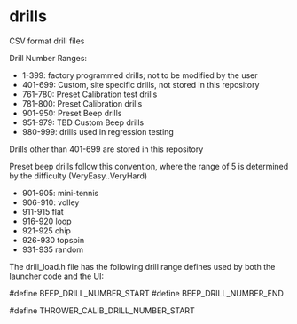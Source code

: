 # drills
CSV format drill files

Drill Number Ranges:
* 1-399: factory programmed drills; not to be modified by the user
* 401-699: Custom, site specific drills, not stored in this repository
* 761-780: Preset Calibration test drills
* 781-800: Preset Calibration drills
* 901-950: Preset Beep drills
* 951-979: TBD Custom Beep drills
* 980-999: drills used in regression testing

Drills other than 401-699 are stored in this repository

Preset beep drills follow this convention, where the range of 5 is determined by the difficulty (VeryEasy..VeryHard)
* 901-905: mini-tennis 
* 906-910: volley
* 911-915 flat
* 916-920 loop
* 921-925 chip
* 926-930 topspin
* 931-935 random

The drill_load.h file has the following drill range defines used by both the launcher code and the UI:

#define BEEP_DRILL_NUMBER_START
#define BEEP_DRILL_NUMBER_END

#define THROWER_CALIB_DRILL_NUMBER_START
